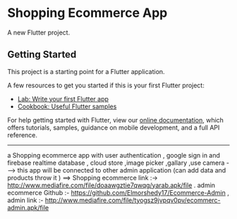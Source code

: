 # Shopping Ecommerce App

A new Flutter project.

## Getting Started

This project is a starting point for a Flutter application.

A few resources to get you started if this is your first Flutter project:

- [Lab: Write your first Flutter app](https://flutter.dev/docs/get-started/codelab)
- [Cookbook: Useful Flutter samples](https://flutter.dev/docs/cookbook)

For help getting started with Flutter, view our 
[online documentation](https://flutter.dev/docs), which offers tutorials, 
samples, guidance on mobile development, and a full API reference.


---------------

a Shopping ecommerce app with user authentication , google sign in and firebase realtime database , cloud store ,image picker ,gallary ,use camera ---> this app will be connected to other admin application (can add data and products throw it ) ==> Shopping ecommerce link :->   http://www.mediafire.com/file/doaawgztie7qwqg/yarab.apk/file  .   admin ecommerce Github :- https://github.com/Elmorshedy17/Ecommerce-Admin , admin link :- http://www.mediafire.com/file/tyogsz9jvpqv0pv/ecommerc-admin.apk/file
